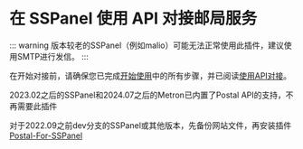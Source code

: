 # 在 SSPanel 使用 API 对接邮局服务

::: warning
版本较老的SSPanel（例如malio）可能无法正常使用此插件，建议使用SMTP进行发信。
:::

在开始对接前，请确保您已完成[开始使用](/start/create-server)中的所有步骤，并已阅读[使用API对接](/interface/api)。

2023.02之后的SSPanel和2024.07之后的Metron已内置了Postal API的支持，不再需要此插件

对于2022.09之前dev分支的SSPanel或其他版本，先备份网站文件，再安装插件 [Postal-For-SSPanel](https://github.com/SideCloudGroup/Postal-For-SSPanel)